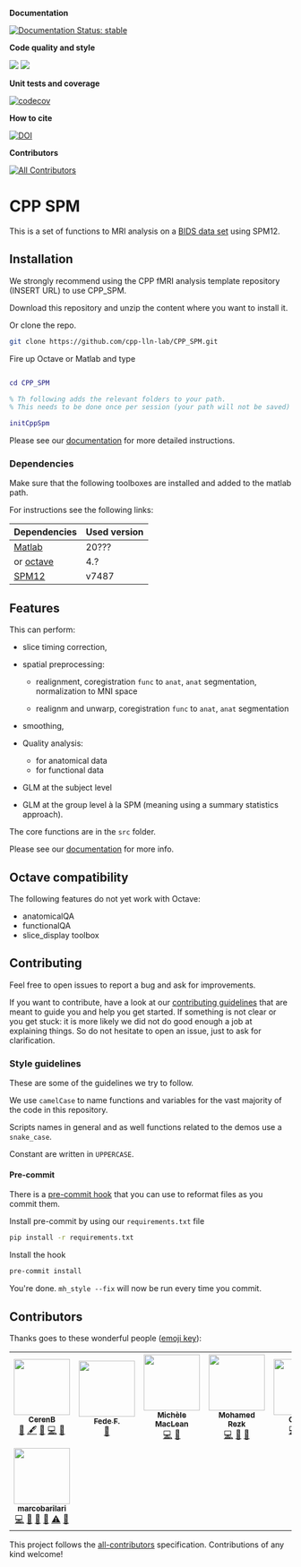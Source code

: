 <!-- lint disable -->

**Documentation**

[![Documentation Status: stable](https://readthedocs.org/projects/cpp_spm/badge/?version=stable)](https://cpp_spm.readthedocs.io/en/stable/?badge=stable)

**Code quality and style**

[![](https://img.shields.io/badge/Octave-CI-blue?logo=Octave&logoColor=white)](https://github.com/cpp-lln-lab/CPP_BIDS_SPM_pipeline/actions)
![](https://github.com/cpp-lln-lab/CPP_SPM/workflows/CI/badge.svg)

**Unit tests and coverage**

[![codecov](https://codecov.io/gh/Remi-Gau/CPP_SPM/branch/master/graph/badge.svg?token=8IoRQtbFUV)](https://codecov.io/gh/Remi-Gau/CPP_SPM)

**How to cite**

[![DOI](https://zenodo.org/badge/DOI/10.5281/zenodo.3556173.svg)](https://doi.org/10.5281/zenodo.3556173)

**Contributors**

<!-- ALL-CONTRIBUTORS-BADGE:START - Do not remove or modify this section -->

[![All Contributors](https://img.shields.io/badge/all_contributors-8-orange.svg?style=flat-square)](#contributors-)

<!-- ALL-CONTRIBUTORS-BADGE:END -->

<!-- lint enable -->

# CPP SPM

This is a set of functions to MRI analysis on a
[BIDS data set](https://bids.neuroimaging.io/) using SPM12.

## Installation

<!-- TODO -->

We strongly recommend using the CPP fMRI analysis template repository (INSERT
URL) to use CPP_SPM.

Download this repository and unzip the content where you want to install it.

Or clone the repo.

```bash
git clone https://github.com/cpp-lln-lab/CPP_SPM.git
```

Fire up Octave or Matlab and type

```matlab

cd CPP_SPM

% Th following adds the relevant folders to your path.
% This needs to be done once per session (your path will not be saved)

initCppSpm

```

Please see our
[documentation](https://cpp-spm.readthedocs.io/en/latest/index.html) for more
detailed instructions.

### Dependencies

Make sure that the following toolboxes are installed and added to the matlab
path.

For instructions see the following links:

<!-- lint disable -->

| Dependencies                                               | Used version |
| ---------------------------------------------------------- | ------------ |
| [Matlab](https://www.mathworks.com/products/matlab.html)   | 20???        |
| or [octave](https://www.gnu.org/software/octave/)          | 4.?          |
| [SPM12](https://www.fil.ion.ucl.ac.uk/spm/software/spm12/) | v7487        |

<!-- lint enable -->

## Features

This can perform:

-   slice timing correction,

-   spatial preprocessing:

    -   realignment, coregistration `func` to `anat`, `anat` segmentation,
        normalization to MNI space

    -   realignm and unwarp, coregistration `func` to `anat`, `anat`
        segmentation

-   smoothing,

-   Quality analysis:

    -   for anatomical data
    -   for functional data

-   GLM at the subject level

-   GLM at the group level à la SPM (meaning using a summary statistics
    approach).

The core functions are in the `src` folder.

Please see our
[documentation](https://cpp-bids-spm.readthedocs.io/en/latest/index.html) for
more info.

## Octave compatibility

The following features do not yet work with Octave:

-   anatomicalQA
-   functionalQA
-   slice_display toolbox

## Contributing

Feel free to open issues to report a bug and ask for improvements.

If you want to contribute, have a look at our
[contributing guidelines](https://github.com/cpp-lln-lab/.github/blob/main/CONTRIBUTING.md)
that are meant to guide you and help you get started. If something is not clear
or you get stuck: it is more likely we did not do good enough a job at
explaining things. So do not hesitate to open an issue, just to ask for
clarification.

### Style guidelines

These are some of the guidelines we try to follow.

We use `camelCase` to name functions and variables for the vast majority of the
code in this repository.

Scripts names in general and as well functions related to the demos use a
`snake_case`.

Constant are written in `UPPERCASE`.

#### Pre-commit

There is a [pre-commit hook](https://pre-commit.com/) that you can use to
reformat files as you commit them.

Install pre-commit by using our `requirements.txt` file

```bash
pip install -r requirements.txt
```

Install the hook

```bash
pre-commit install
```

You're done. `mh_style --fix` will now be run every time you commit.

## Contributors

Thanks goes to these wonderful people
([emoji key](https://allcontributors.org/docs/en/emoji-key)):

<!-- ALL-CONTRIBUTORS-LIST:START - Do not remove or modify this section -->
<!-- prettier-ignore-start -->
<!-- markdownlint-disable -->
<table>
  <tr>
    <td align="center"><a href="https://github.com/CerenB"><img src="https://avatars1.githubusercontent.com/u/10451654?v=4?s=100" width="100px;" alt=""/><br /><sub><b>CerenB</b></sub></a><br /><a href="https://github.com/cpp-lln-lab/CPP_SPM/issues?q=author%3ACerenB" title="Bug reports">🐛</a> <a href="#content-CerenB" title="Content">🖋</a> <a href="https://github.com/cpp-lln-lab/CPP_SPM/commits?author=CerenB" title="Documentation">📖</a> <a href="https://github.com/cpp-lln-lab/CPP_SPM/commits?author=CerenB" title="Code">💻</a> <a href="https://github.com/cpp-lln-lab/CPP_SPM/pulls?q=is%3Apr+reviewed-by%3ACerenB" title="Reviewed Pull Requests">👀</a></td>
    <td align="center"><a href="https://github.com/fedefalag"><img src="https://avatars2.githubusercontent.com/u/50373329?v=4?s=100" width="100px;" alt=""/><br /><sub><b>Fede F.</b></sub></a><br /><a href="https://github.com/cpp-lln-lab/CPP_SPM/issues?q=author%3Afedefalag" title="Bug reports">🐛</a></td>
    <td align="center"><a href="https://github.com/mwmaclean"><img src="https://avatars.githubusercontent.com/u/54547865?v=4?s=100" width="100px;" alt=""/><br /><sub><b>Michèle MacLean</b></sub></a><br /><a href="https://github.com/cpp-lln-lab/CPP_SPM/commits?author=mwmaclean" title="Code">💻</a> <a href="#ideas-mwmaclean" title="Ideas, Planning, & Feedback">🤔</a></td>
    <td align="center"><a href="https://github.com/mohmdrezk"><img src="https://avatars2.githubusercontent.com/u/9597815?v=4?s=100" width="100px;" alt=""/><br /><sub><b>Mohamed Rezk</b></sub></a><br /><a href="https://github.com/cpp-lln-lab/CPP_SPM/commits?author=mohmdrezk" title="Code">💻</a> <a href="https://github.com/cpp-lln-lab/CPP_SPM/pulls?q=is%3Apr+reviewed-by%3Amohmdrezk" title="Reviewed Pull Requests">👀</a> <a href="#design-mohmdrezk" title="Design">🎨</a></td>
    <td align="center"><a href="https://cpplab.be"><img src="https://avatars0.githubusercontent.com/u/55407947?v=4?s=100" width="100px;" alt=""/><br /><sub><b>OliColli</b></sub></a><br /><a href="https://github.com/cpp-lln-lab/CPP_SPM/commits?author=OliColli" title="Code">💻</a> <a href="#design-OliColli" title="Design">🎨</a> <a href="https://github.com/cpp-lln-lab/CPP_SPM/commits?author=OliColli" title="Documentation">📖</a></td>
    <td align="center"><a href="https://remi-gau.github.io/"><img src="https://avatars3.githubusercontent.com/u/6961185?v=4?s=100" width="100px;" alt=""/><br /><sub><b>Remi Gau</b></sub></a><br /><a href="https://github.com/cpp-lln-lab/CPP_SPM/commits?author=Remi-Gau" title="Code">💻</a> <a href="https://github.com/cpp-lln-lab/CPP_SPM/commits?author=Remi-Gau" title="Documentation">📖</a> <a href="#infra-Remi-Gau" title="Infrastructure (Hosting, Build-Tools, etc)">🚇</a> <a href="#design-Remi-Gau" title="Design">🎨</a> <a href="https://github.com/cpp-lln-lab/CPP_SPM/pulls?q=is%3Apr+reviewed-by%3ARemi-Gau" title="Reviewed Pull Requests">👀</a> <a href="https://github.com/cpp-lln-lab/CPP_SPM/issues?q=author%3ARemi-Gau" title="Bug reports">🐛</a> <a href="https://github.com/cpp-lln-lab/CPP_SPM/commits?author=Remi-Gau" title="Tests">⚠️</a></td>
    <td align="center"><a href="https://github.com/anege"><img src="https://avatars0.githubusercontent.com/u/50317099?v=4?s=100" width="100px;" alt=""/><br /><sub><b>anege</b></sub></a><br /><a href="https://github.com/cpp-lln-lab/CPP_SPM/commits?author=anege" title="Code">💻</a> <a href="#design-anege" title="Design">🎨</a></td>
  </tr>
  <tr>
    <td align="center"><a href="https://github.com/marcobarilari"><img src="https://avatars3.githubusercontent.com/u/38101692?v=4?s=100" width="100px;" alt=""/><br /><sub><b>marcobarilari</b></sub></a><br /><a href="https://github.com/cpp-lln-lab/CPP_SPM/commits?author=marcobarilari" title="Code">💻</a> <a href="#design-marcobarilari" title="Design">🎨</a> <a href="https://github.com/cpp-lln-lab/CPP_SPM/pulls?q=is%3Apr+reviewed-by%3Amarcobarilari" title="Reviewed Pull Requests">👀</a> <a href="https://github.com/cpp-lln-lab/CPP_SPM/commits?author=marcobarilari" title="Documentation">📖</a> <a href="https://github.com/cpp-lln-lab/CPP_SPM/commits?author=marcobarilari" title="Tests">⚠️</a> <a href="https://github.com/cpp-lln-lab/CPP_SPM/issues?q=author%3Amarcobarilari" title="Bug reports">🐛</a></td>
  </tr>
</table>

<!-- markdownlint-restore -->
<!-- prettier-ignore-end -->

<!-- ALL-CONTRIBUTORS-LIST:END -->

This project follows the
[all-contributors](https://github.com/all-contributors/all-contributors)
specification. Contributions of any kind welcome!
